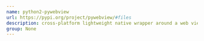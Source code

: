 ```yaml
---
name: python2-pywebview
url: https://pypi.org/project/pywebview/#files
description: cross-platform lightweight native wrapper around a web view component. URL : https://pypi.org/project/pywebview/#files Groups : None
group: None
---
```

